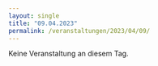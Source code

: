 ```yaml
---
layout: single
title: "09.04.2023"
permalink: /veranstaltungen/2023/04/09/
---
```


Keine Veranstaltung an diesem Tag.
